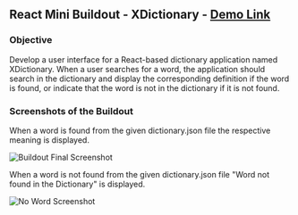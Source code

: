 ## React Mini Buildout - XDictionary - [Demo Link](https://x-dictionary-sandy.vercel.app)

### Objective
Develop a user interface for a React-based dictionary application named XDictionary. When a user searches for a word, the application should search in the dictionary and display the corresponding definition if the word is found, or indicate that the word is not in the dictionary if it is not found.

### Screenshots of the Buildout

When a word is found from the given dictionary.json file the respective meaning is displayed.

![Buildout Final Screenshot](https://github.com/user-attachments/assets/db7739e1-cdad-48a5-b76c-b799ed76ffb0)

When a word is not found from the given dictionary.json file "Word not found in the Dictionary" is displayed.

![No Word Screenshot](https://github.com/user-attachments/assets/823c24d6-c1ae-43f4-9a0d-5d5cb91cdfd4)
